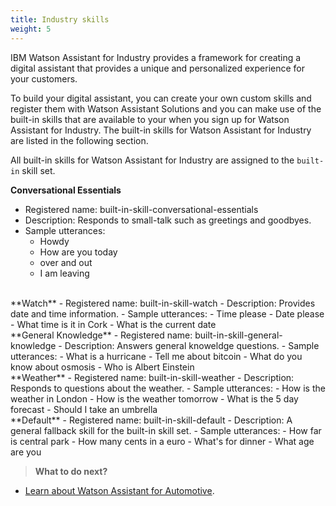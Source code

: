 ```yaml
---
title: Industry skills
weight: 5
---
```

IBM Watson Assistant for Industry provides a framework for creating a digital assistant that provides a unique and personalized experience for your customers.

To build your digital assistant, you can create your own custom skills and register them with Watson Assistant Solutions and you can make use of the built-in skills that are available to your when you sign up for Watson Assistant for Industry.  The built-in skills for Watson Assistant for Industry are listed in the following section.

All built-in skills for Watson Assistant for Industry are assigned to the `built-in` skill set.

**Conversational Essentials**
- Registered name: built-in-skill-conversational-essentials
- Description: Responds to small-talk such as greetings and goodbyes.
- Sample utterances: 
    - Howdy
    - How are you today
    - over and out
    - I am leaving
    
<br>
**Watch**
- Registered name: built-in-skill-watch
- Description: Provides date and time information.
- Sample utterances: 
    - Time please
    - Date please
    - What time is it in Cork
    - What is the current date

<br>
**General Knowledge**
- Registered name: built-in-skill-general-knowledge
- Description: Answers general knoweldge questions.
- Sample utterances: 
    - What is a hurricane
    - Tell me about bitcoin
    - What do you know about osmosis
    - Who is Albert Einstein

<br>
**Weather**
- Registered name: built-in-skill-weather
- Description: Responds to questions about the weather.
- Sample utterances: 
    - How is the weather in London
    - How is the weather tomorrow
    - What is the 5 day forecast
    - Should I take an umbrella

<br>
**Default**
- Registered name: built-in-skill-default
- Description: A general fallback skill for the built-in skill set.
- Sample utterances: 
    - How far is central park
    - How many cents in a euro
    - What's for dinner
    - What age are you


> **What to do next?**<br/>
* [Learn about Watson Assistant for Automotive]({{site.baseurl}}/flavours/automotive).
